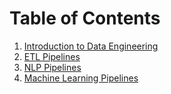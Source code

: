 # Table of Contents

1. [Introduction to Data Engineering](Notes/Introduction/README.md)
2. [ETL Pipelines](Notes/ETL_Pipelines/README.md)
3. [NLP Pipelines](Notes/NLP_Pipelines/README.md)
4. [Machine Learning Pipelines](Notes/Machine_Learning_Pipelines/README.md)